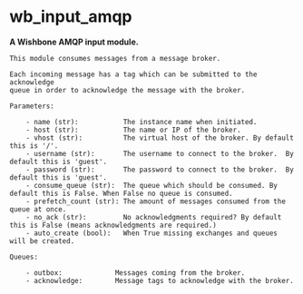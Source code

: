 wb_input_amqp
=============

**A Wishbone AMQP input module.**

    This module consumes messages from a message broker.

    Each incoming message has a tag which can be submitted to the acknowledge
    queue in order to acknowledge the message with the broker.

    Parameters:

        - name (str):           The instance name when initiated.
        - host (str):           The name or IP of the broker.
        - vhost (str):          The virtual host of the broker. By default this is '/'.
        - username (str):       The username to connect to the broker.  By default this is 'guest'.
        - password (str):       The password to connect to the broker.  By default this is 'guest'.
        - consume_queue (str):  The queue which should be consumed. By default this is False. When False no queue is consumed.
        - prefetch_count (str): The amount of messages consumed from the queue at once.
        - no_ack (str):         No acknowledgments required? By default this is False (means acknowledgments are required.)
        - auto_create (bool):   When True missing exchanges and queues will be created.

    Queues:

        - outbox:             Messages coming from the broker.
        - acknowledge:        Message tags to acknowledge with the broker.